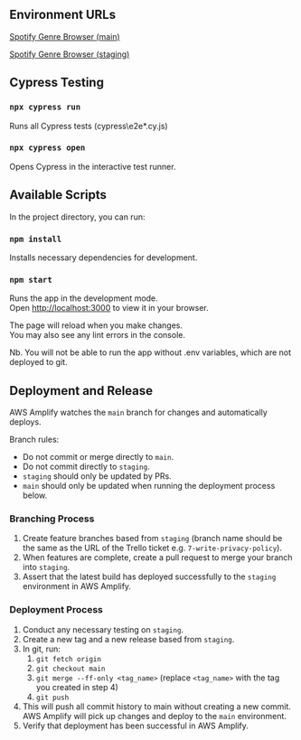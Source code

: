 ## Environment URLs

[Spotify Genre Browser (main)](https://main.dgutam4ouh3e7.amplifyapp.com/)

[Spotify Genre Browser (staging)](https://staging.dgutam4ouh3e7.amplifyapp.com/)


## Cypress Testing

### `npx cypress run`

Runs all Cypress tests (cypress\e2e\*.cy.js)

### `npx cypress open`

Opens Cypress in the interactive test runner.

## Available Scripts

In the project directory, you can run:

### `npm install`

Installs necessary dependencies for development.

### `npm start`

Runs the app in the development mode.\
Open [http://localhost:3000](http://localhost:3000) to view it in your browser.

The page will reload when you make changes.\
You may also see any lint errors in the console.

Nb. You will not be able to run the app without .env variables, which are not deployed to git.

## Deployment and Release

AWS Amplify watches the `main` branch for changes and automatically deploys.

Branch rules:
* Do not commit or merge directly to `main`.
* Do not commit directly to `staging`.
* `staging` should only be updated by PRs.
* `main` should only be updated when running the deployment process below.

### Branching Process

1. Create feature branches based from `staging` (branch name should be the same as the URL of the Trello ticket e.g. `7-write-privacy-policy`).
2. When features are complete, create a pull request to merge your branch into `staging`.
3. Assert that the latest build has deployed successfully to the `staging` environment in AWS Amplify.

### Deployment Process 

1. Conduct any necessary testing on `staging`.
2. Create a new tag and a new release based from `staging`.
3. In git, run:
    1. `git fetch origin`
    2. `git checkout main`
    3. `git merge --ff-only <tag_name>` (replace `<tag_name>` with the tag you created in step 4)
    4. `git push`
4. This will push all commit history to main without creating a new commit. AWS Amplify will pick up changes and deploy to the `main` environment.
5. Verify that deployment has been successful in AWS Amplify.
